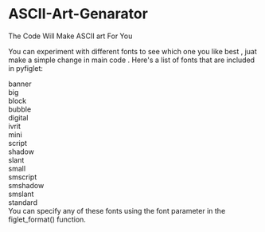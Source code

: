 # ASCII-Art-Genarator
The Code Will Make ASCII art For You

You can experiment with different fonts to see which one you like best , juat make a simple change in main code . Here's a list of fonts that are included in pyfiglet:

banner<br>
big<br>
block<br>
bubble<br>
digital<br>
ivrit<br>
mini<br>
script<br>
shadow<br>
slant<br>
small<br>
smscript<br>
smshadow<br>
smslant<br>
standard<br>
You can specify any of these fonts using the font parameter in the figlet_format() function.
